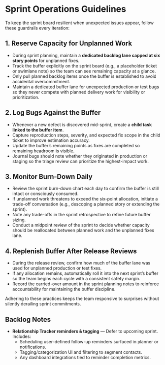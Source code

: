# Sprint Operations Guidelines

To keep the sprint board resilient when unexpected issues appear, follow these guardrails every iteration:

## 1. Reserve Capacity for Unplanned Work
- During sprint planning, maintain a **dedicated backlog lane capped at six story points** for unplanned fixes.
- Track the buffer explicitly on the sprint board (e.g., a placeholder ticket or swimlane note) so the team can see remaining capacity at a glance.
- Only pull planned backlog items once the buffer is established to avoid accidental overcommitment.
- Maintain a dedicated buffer lane for unexpected production or test bugs so they never compete with planned delivery work for visibility or prioritization.

## 2. Log Bugs Against the Buffer
- Whenever a new defect is discovered mid-sprint, create a **child task linked to the buffer item**.
- Capture reproduction steps, severity, and expected fix scope in the child ticket to improve estimation accuracy.
- Update the buffer’s remaining points as fixes are completed so remaining headroom is visible.
- Journal bugs should note whether they originated in production or staging so the triage review can prioritize the highest-impact work.

## 3. Monitor Burn-Down Daily
- Review the sprint burn-down chart each day to confirm the buffer is still intact or consciously consumed.
- If unplanned work threatens to exceed the six-point allocation, initiate a trade-off conversation (e.g., descoping a planned story or extending the sprint).
- Note any trade-offs in the sprint retrospective to refine future buffer sizing.
- Conduct a midpoint review of the sprint to decide whether capacity should be reallocated between planned work and the unplanned fixes lane.

## 4. Replenish Buffer After Release Reviews
- During the release review, confirm how much of the buffer lane was used for unplanned production or test fixes.
- If any allocation remains, automatically roll it into the next sprint’s buffer so the team begins each cycle with a consistent safety margin.
- Record the carried-over amount in the sprint planning notes to reinforce accountability for maintaining the buffer discipline.

Adhering to these practices keeps the team responsive to surprises without silently derailing sprint commitments.

## Backlog Notes
- **Relationship Tracker reminders & tagging** — Defer to upcoming sprint. Includes:
  - Scheduling user-defined follow-up reminders surfaced in planner or notifications.
  - Tagging/categorization UI and filtering to segment contacts.
  - Any dashboard integrations tied to reminder completion metrics.
